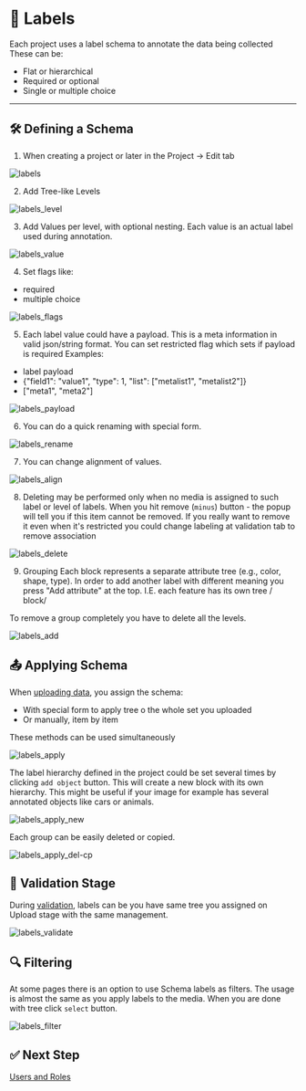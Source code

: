 # 🧩 Labels

Each project uses a label schema to annotate the data being collected These can be:

- Flat or hierarchical
- Required or optional
- Single or multiple choice

---

## 🛠️ Defining a Schema

1. When creating a project or later in the Project → Edit tab

<img src="/docs/assets/" alt="labels">

2. Add Tree-like Levels

<img src="/docs/assets/" alt="labels_level">

3. Add Values per level, with optional nesting. Each value is an actual label used during annotation.

<img src="/docs/assets/" alt="labels_value">

4. Set flags like:
  - required
  - multiple choice

<img src="/docs/assets/" alt="labels_flags">

5. Each label value could have a payload. This is a meta information in valid json/string format.
You can set restricted flag which sets if payload is required
Examples:
- label payload
- {"field1": "value1", "type": 1, "list": ["metalist1", "metalist2"]}
- ["meta1", "meta2"]

<img src="/docs/assets/" alt="labels_payload">

6. You can do a quick renaming with special form.

<img src="/docs/assets/" alt="labels_rename">

7. You can change alignment of values.

<img src="/docs/assets/" alt="labels_align">

8. Deleting may be performed only when no media is assigned to such label or level of labels.
When you hit remove (`minus`) button - the popup will tell you if this item cannot be removed.
If you really want to remove it even when it's restricted you could change labeling at validation tab to remove association

<img src="/docs/assets/" alt="labels_delete">

9. Grouping
Each block represents a separate attribute tree (e.g., color, shape, type).
In order to add another label with different meaning you press "Add attribute" at the top.
I.E. each feature has its own tree / block/

To remove a group completely you have to delete all the levels.

<img src="/docs/assets/" alt="labels_add">

## 📤 Applying Schema

When [uploading data](/docs/uploads.md), you assign the schema:
- With special form to apply tree o the whole set you uploaded
- Or manually, item by item

These methods can be used simultaneously

<img src="/docs/assets/" alt="labels_apply">

The label hierarchy defined in the project could be set several times by clicking `add object` button.
This will create a new block with its own hierarchy.
This might be useful if your image for example has several annotated objects like cars or animals.

<img src="/docs/assets/" alt="labels_apply_new">

Each group can be easily deleted or copied.

<img src="/docs/assets/" alt="labels_apply_del-cp">

## 📝 Validation Stage

During [validation](/docs/validation.md), labels can be you have same tree you assigned on Upload stage with the same management.

<img src="/docs/assets/" alt="labels_validate">

## 🔍 Filtering

At some pages there is an option to use Schema labels as filters.
The usage is almost the same as you apply labels to the media.
When you are done with tree click `select` button.

<img src="/docs/assets/" alt="labels_filter">

## ✅ Next Step

[Users and Roles](/docs/users.md)
